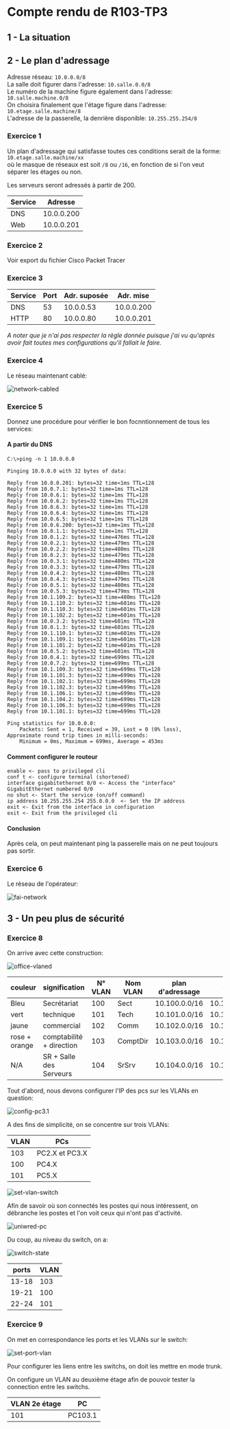 # Compte rendu de R103-TP3

## 1 - La situation

## 2 - Le plan d'adressage

Adresse réseau: `10.0.0.0/8`  
La salle doit figurer dans l'adresse: `10.salle.0.0/8`  
Le numéro de la machine figure également dans l'adresse: `10.salle.machine.0/8`  
On choisira finalement que l'étage figure dans l'adresse: `10.etage.salle.machine/8`  
L'adresse de la passerelle, la denrière disponible: `10.255.255.254/8`

### Exercice 1

Un plan d'adressage qui satisfasse toutes ces conditions serait de la forme: `10.etage.salle.machine/xx`  
où le masque de réseaux est soit `/8` ou `/16`, en fonction de si l'on veut
séparer les étages ou non.

Les serveurs seront adressés à partir de 200.

| Service | Adresse    |
| ------- | ---------- |
| DNS     | 10.0.0.200 |
| Web     | 10.0.0.201 |

### Exercice 2

 Voir export du fichier Cisco Packet Tracer

### Exercice 3

| Service | Port | Adr. suposée | Adr. mise  |
| ------- | ---- | ------------ | ---------- |
| DNS     | 53   | 10.0.0.53    | 10.0.0.200 |
| HTTP    | 80   | 10.0.0.80    | 10.0.0.201 |

*A noter que je n'ai pas respecter la règle donnée
puisque j'ai vu qu'après avoir fait toutes mes configurations
qu'il fallait le faire.*

### Exercice 4

Le réseau maintenant cablé:

![network-cabled](./src/screenshots/network-cabled.png)

### Exercice 5

Donnez une procédure pour vérifier le bon focnntionnement de tous les services:

#### A partir du DNS

```batch
C:\>ping -n 1 10.0.0.0

Pinging 10.0.0.0 with 32 bytes of data:

Reply from 10.0.0.201: bytes=32 time<1ms TTL=128
Reply from 10.0.7.1: bytes=32 time=1ms TTL=128
Reply from 10.0.6.1: bytes=32 time=1ms TTL=128
Reply from 10.0.6.2: bytes=32 time=1ms TTL=128
Reply from 10.0.6.3: bytes=32 time=1ms TTL=128
Reply from 10.0.6.4: bytes=32 time=1ms TTL=128
Reply from 10.0.6.5: bytes=32 time=1ms TTL=128
Reply from 10.0.6.200: bytes=32 time=1ms TTL=128
Reply from 10.0.1.1: bytes=32 time=1ms TTL=128
Reply from 10.0.1.2: bytes=32 time=476ms TTL=128
Reply from 10.0.2.1: bytes=32 time=479ms TTL=128
Reply from 10.0.2.2: bytes=32 time=480ms TTL=128
Reply from 10.0.2.3: bytes=32 time=479ms TTL=128
Reply from 10.0.3.1: bytes=32 time=480ms TTL=128
Reply from 10.0.3.3: bytes=32 time=479ms TTL=128
Reply from 10.0.4.2: bytes=32 time=480ms TTL=128
Reply from 10.0.4.3: bytes=32 time=479ms TTL=128
Reply from 10.0.5.1: bytes=32 time=480ms TTL=128
Reply from 10.0.5.3: bytes=32 time=479ms TTL=128
Reply from 10.1.109.2: bytes=32 time=480ms TTL=128
Reply from 10.1.110.2: bytes=32 time=601ms TTL=128
Reply from 10.1.110.3: bytes=32 time=601ms TTL=128
Reply from 10.1.102.2: bytes=32 time=601ms TTL=128
Reply from 10.0.3.2: bytes=32 time=601ms TTL=128
Reply from 10.0.1.3: bytes=32 time=601ms TTL=128
Reply from 10.1.110.1: bytes=32 time=601ms TTL=128
Reply from 10.1.109.1: bytes=32 time=601ms TTL=128
Reply from 10.1.101.2: bytes=32 time=601ms TTL=128
Reply from 10.0.5.2: bytes=32 time=601ms TTL=128
Reply from 10.0.4.1: bytes=32 time=699ms TTL=128
Reply from 10.0.7.2: bytes=32 time=699ms TTL=128
Reply from 10.1.109.3: bytes=32 time=699ms TTL=128
Reply from 10.1.101.3: bytes=32 time=699ms TTL=128
Reply from 10.1.102.1: bytes=32 time=699ms TTL=128
Reply from 10.1.102.3: bytes=32 time=699ms TTL=128
Reply from 10.1.106.1: bytes=32 time=699ms TTL=128
Reply from 10.1.104.2: bytes=32 time=699ms TTL=128
Reply from 10.1.106.3: bytes=32 time=699ms TTL=128
Reply from 10.1.101.1: bytes=32 time=699ms TTL=128

Ping statistics for 10.0.0.0:
    Packets: Sent = 1, Received = 39, Lost = 0 (0% loss),
Approximate round trip times in milli-seconds:
    Minimum = 0ms, Maximum = 699ms, Average = 453ms
```

#### Comment configurer le routeur

```batch
enable <- pass to privileged cli
conf t <- configure terminal (shortened)
interface gigabitethernet 0/0 <- Access the "interface" GigabitEthernet numbered 0/0
no shut <- Start the service (on/off command)
ip address 10.255.255.254 255.0.0.0  <- Set the IP address
exit <- Exit from the interface in configuration
exit <- Exit from the privileged cli
```

#### Conclusion

Après cela, on peut maintenant ping la passerelle mais on ne peut toujours pas sortir.

### Exercice 6

Le réseau de l'opérateur:

![fai-network](./src/screenshots/fai-network.png)

## 3 - Un peu plus de sécurité

### Exercice 8

On arrive avec cette construction:

![office-vlaned](./src/screenshots/office-vlaned.png)

| couleur       | signification            | N° VLAN | Nom VLAN | plan d'adressage | Gateway        |
| ------------- | ------------------------ | ------- | -------- | ---------------- | -------------- |
| Bleu          | Secrétariat              | 100     | Sect     | 10.100.0.0/16    | 10.100.255.254 |
| vert          | technique                | 101     | Tech     | 10.101.0.0/16    | 10.101.255.254 |
| jaune         | commercial               | 102     | Comm     | 10.102.0.0/16    | 10.102.255.254 |
| rose + orange | comptabilité + direction | 103     | ComptDir | 10.103.0.0/16    | 10.103.255.254 |
| N/A           | SR + Salle des Serveurs  | 104     | SrSrv    | 10.104.0.0/16    | 10.104.255.254 |

Tout d'abord, nous devons configurer l'IP des pcs sur les VLANs en question:

![config-pc3.1](./src/screenshots/Image_configuration_bureau3_PC1.jpg)

A des fins de simplicité, on se concentre sur trois VLANs:

| VLAN | PCs            |
| ---- | -------------- |
| 103  | PC2.X et PC3.X |
| 100  | PC4.X          |
| 101  | PC5.X          |

![set-vlan-switch](./src/screenshots/set-vlan-switch.png)

Afin de savoir où son connectés les postes qui nous intéressent,
on débranche les postes et l'on voit ceux qui n'ont pas d'activité.

![uniwred-pc](./src/screenshots/unwired-pc.png)

Du coup, au niveau du switch, on a:

![switch-state](./src/screenshots/switch-state.png)

| ports | VLAN |
| ----- | ---- |
| 13-18 | 103  |
| 19-21 | 100  |
| 22-24 | 101  |

### Exercice 9

On met en correspondance les ports et les VLANs sur le switch:

![set-port-vlan](./src/screenshots/set-port-vlan.png)

Pour configurer les liens entre les switchs, on doit les mettre en mode trunk.

On configure un VLAN au deuxième étage afin de pouvoir tester
la connection entre les switchs.

| VLAN 2e étage | PC      |
| ------------- | ------- |
| 101           | PC103.1 |
